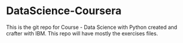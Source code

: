 # DataScience-Coursera

This is the git repo for Course - Data Science with Python created and crafter with IBM. This repo will have mostly the exercises files.